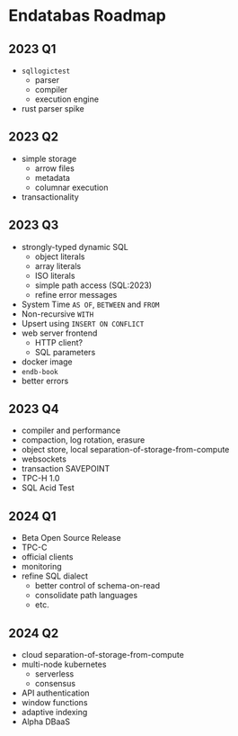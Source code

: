 # Endatabas Roadmap

## 2023 Q1

* `sqllogictest`
    * parser
    * compiler
    * execution engine
* rust parser spike

## 2023 Q2

* simple storage
    * arrow files
    * metadata
    * columnar execution
* transactionality

## 2023 Q3

* strongly-typed dynamic SQL
    * object literals
    * array literals
    * ISO literals
    * simple path access (SQL:2023)
    * refine error messages
* System Time `AS OF`, `BETWEEN` and `FROM`
* Non-recursive `WITH`
* Upsert using `INSERT ON CONFLICT`
* web server frontend
    * HTTP client?
    * SQL parameters
* docker image
* `endb-book`
* better errors

## 2023 Q4

* compiler and performance
* compaction, log rotation, erasure
* object store, local separation-of-storage-from-compute
* websockets
* transaction SAVEPOINT
* TPC-H 1.0
* SQL Acid Test

## 2024 Q1

* Beta Open Source Release
* TPC-C
* official clients
* monitoring
* refine SQL dialect
    * better control of schema-on-read
    * consolidate path languages
    * etc.

## 2024 Q2

* cloud separation-of-storage-from-compute
* multi-node kubernetes
    * serverless
    * consensus
* API authentication
* window functions
* adaptive indexing
* Alpha DBaaS
